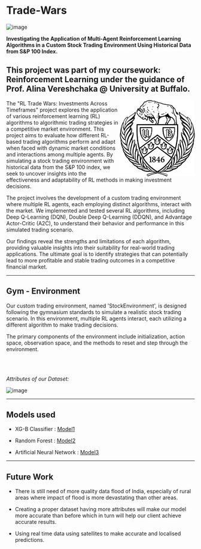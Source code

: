 # Trade-Wars


![image](https://github.com/Ceasor06/Trade-Wars/assets/105945382/e56d9574-a20b-4311-a740-e8216114f34d)

**Investigating the Application of Multi-Agent Reinforcement Learning Algorithms in a Custom Stock Trading Environment Using Historical Data from S&P 100 Index.**

## This project was part of my coursework: Reinforcement Learning under the guidance of Prof. Alina Vereshchaka @ University at Buffalo.
<img align="right" width=200 src="https://github.com/Ceasor06/Trade-Wars/blob/main/7cb45faf3f3893fcb6590466ef69a51a.jpg" />

The "RL Trade Wars: Investments Across Timeframes" project explores the application of various reinforcement learning (RL) algorithms to algorithmic trading strategies in a competitive market environment. This project aims to evaluate how different RL-based trading algorithms perform and adapt when faced with dynamic market conditions and interactions among multiple agents. By simulating a stock trading environment with historical data from the S&P 100 index, we seek to uncover insights into the effectiveness and adaptability of RL methods in making investment decisions.

The project involves the development of a custom trading environment where multiple RL agents, each employing distinct algorithms, interact with the market. We implemented and tested several RL algorithms, including Deep Q-Learning (DQN), Double Deep Q-Learning (DDQN), and Advantage Actor-Critic (A2C), to understand their behavior and performance in this simulated trading scenario.

Our findings reveal the strengths and limitations of each algorithm, providing valuable insights into their suitability for real-world trading applications. The ultimate goal is to identify strategies that can potentially lead to more profitable and stable trading outcomes in a competitive financial market.

<hr>

## Gym - Environment

Our custom trading environment, named 'StockEnvironment', is designed following the gymnasium standards to simulate a realistic stock trading scenario. In this environment, multiple RL agents interact, each utilizing a different algorithm to make trading decisions. 

The primary components of the environment include initialization, action space, observation space, and the methods to reset and step through the environment.

<br>
</br>

_Attributes of our Dataset:_

<img width="569" alt="image" src="https://user-images.githubusercontent.com/105945382/211894966-895f0fe1-d009-46c2-ba97-2e4282ab525c.png">



<hr>

## Models used

- XG-B Classifier : [Model1](https://github.com/Ceasor06/Machine-Learning-aided-Flood-Forecasting/tree/main/Model1)

- Random Forest : [Model2](https://github.com/Ceasor06/Machine-Learning-aided-Flood-Forecasting/tree/main/Model2)

- Artificial Neural Network : [Model3](https://github.com/Ceasor06/Machine-Learning-aided-Flood-Forecasting/tree/main/Model3)

<hr>

## Future Work

- There is still need of more quality data flood of India, especially of rural areas where impact of flood is more devastating than other areas. 

- Creating a proper dataset having more attributes will make our model more accurate than before which in turn will help our client achieve accurate results.

- Using real time data using satellites to make accurate and localised predictions.

